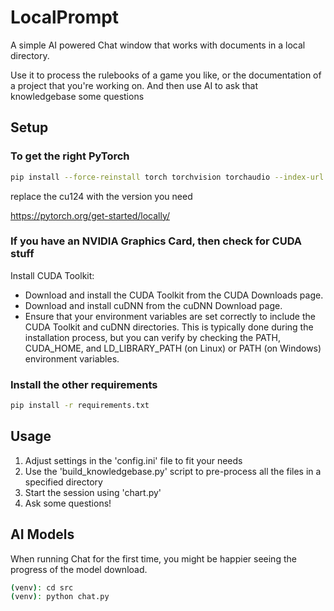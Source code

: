 # LocalPrompt
A simple AI powered Chat window that works with documents in a local directory.

Use it to process the rulebooks of a game you like, or the documentation of a project that you're working on. And then use AI to ask that knowledgebase some questions

## Setup
### To get the right PyTorch

```bash
pip install --force-reinstall torch torchvision torchaudio --index-url https://download.pytorch.org/whl/cu124
```
replace the cu124 with the version you need

https://pytorch.org/get-started/locally/

### If you have an NVIDIA Graphics Card, then check for CUDA stuff
Install CUDA Toolkit:

* Download and install the CUDA Toolkit from the CUDA Downloads page.
* Download and install cuDNN from the cuDNN Download page.
* Ensure that your environment variables are set correctly to include the CUDA Toolkit and cuDNN directories. This is typically done during the installation process, but you can verify by checking the PATH, CUDA_HOME, and LD_LIBRARY_PATH (on Linux) or PATH (on Windows) environment variables.

### Install the other requirements

```bash
pip install -r requirements.txt
```

## Usage

1. Adjust settings in the 'config.ini' file to fit your needs
2. Use the 'build_knowledgebase.py' script to pre-process all the files in a specified directory
2. Start the session using 'chart.py'
3. Ask some questions!

## AI Models

When running Chat for the first time, you might be happier seeing the progress of the model download.

```bash
(venv): cd src
(venv): python chat.py
```